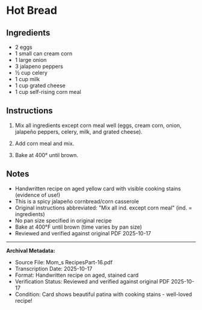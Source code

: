 # Hot Bread

## Ingredients

- 2 eggs
- 1 small can cream corn
- 1 large onion
- 3 jalapeno peppers
- ½ cup celery
- 1 cup milk
- 1 cup grated cheese
- 1 cup self-rising corn meal

## Instructions

1. Mix all ingredients except corn meal well (eggs, cream corn, onion, jalapeño peppers, celery, milk, and grated cheese).

2. Add corn meal and mix.

3. Bake at 400° until brown.

## Notes

- Handwritten recipe on aged yellow card with visible cooking stains (evidence of use!)
- This is a spicy jalapeño cornbread/corn casserole
- Original instructions abbreviated: "Mix all ind. except corn meal" (ind. = ingredients)
- No pan size specified in original recipe
- Bake at 400°F until brown (time varies by pan size)
- Reviewed and verified against original PDF 2025-10-17

---

**Archival Metadata:**
- Source File: Mom_s RecipesPart-16.pdf
- Transcription Date: 2025-10-17
- Format: Handwritten recipe on aged, stained card
- Verification Status: Reviewed and verified against original PDF 2025-10-17
- Condition: Card shows beautiful patina with cooking stains - well-loved recipe!
